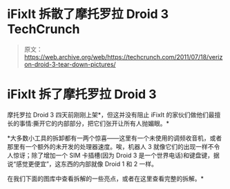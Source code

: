 # iFixIt 拆散了摩托罗拉 Droid 3 TechCrunch

> 原文：<https://web.archive.org/web/https://techcrunch.com/2011/07/18/verizon-droid-3-tear-down-pictures/>

# iFixIt 拆了摩托罗拉 Droid 3

摩托罗拉 Droid 3 四天前刚刚上架*，但这并没有阻止 iFixIt 的家伙们做他们最擅长的事情:撕开它的内部部分，把它们张开让所有人抛媚眼。*

 *大多数小工具的拆卸都有一两个惊喜——这里有一个未使用的调频收音机，或者那里有一个额外的未开发的处理器速度。唉，机器人 3 就像它们的出现一样不令人惊讶；除了增加一个 SIM 卡插槽(因为 Droid 3 是一个世界电话)和键盘键，据说“感觉更便宜”，这东西的内部就像 Droid 1 和 2 一样。

在我们下面的图库中查看拆解的一些亮点，或者在这里查看完整的拆解。*